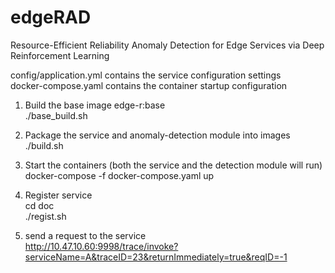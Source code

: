# edgeRAD
Resource-Efficient Reliability Anomaly Detection for Edge Services via Deep Reinforcement Learning


config/application.yml contains the service configuration settings<br>
docker-compose.yaml contains the container startup configuration

1. Build the base image edge-r:base <br>
./base_build.sh

2. Package the service and anomaly-detection module into images<br>
./build.sh

3. Start the containers (both the service and the detection module will run)<br>
docker-compose -f docker-compose.yaml up

5. Register service<br>
cd doc<br>
./regist.sh

6. send a request to the service<br> 
http://10.47.10.60:9998/trace/invoke?serviceName=A&traceID=23&returnImmediately=true&reqID=-1
